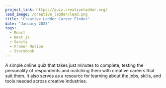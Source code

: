 ```yaml
---
project_link: https://quiz.creativeladder.org/
lead_image: /creative_ladder/lead.png
title: "Creative Ladder Career Finder"
date: "January 2023"
tags:
  - React
  - Next.js
  - Sanity
  - Framer Motion
  - Storybook
---
```


A simple online quiz that takes just minutes to complete, testing the personality of respondents and matching them with creative careers that suit them. It also serves as a resource for learning about the jobs, skills, and tools needed across creative industries.